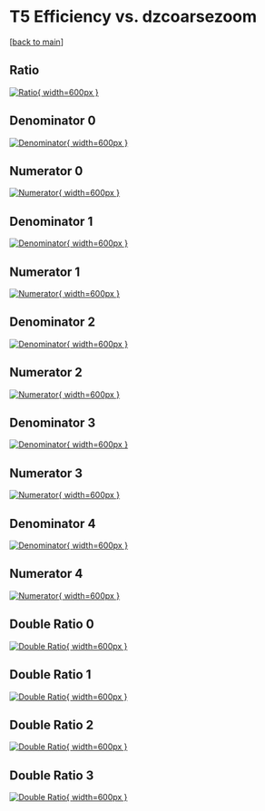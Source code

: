 # T5 Efficiency vs. dzcoarsezoom

[[back to main](./)]



## Ratio

[![Ratio](../mtv/var/T5_xtr_321_-1_eff_dzcoarsezoom.png){ width=600px }](../mtv/var/T5_xtr_321_-1_eff_dzcoarsezoom.pdf)

## Denominator 0

[![Denominator](../mtv/den/T5_xtr_321_-1_eff_dzcoarsezoom_den0.png){ width=600px }](../mtv/den/T5_xtr_321_-1_eff_dzcoarsezoom_den0.pdf)

## Numerator 0

[![Numerator](../mtv/num/T5_xtr_321_-1_eff_dzcoarsezoom_num0.png){ width=600px }](../mtv/num/T5_xtr_321_-1_eff_dzcoarsezoom_num0.pdf)

## Denominator 1

[![Denominator](../mtv/den/T5_xtr_321_-1_eff_dzcoarsezoom_den1.png){ width=600px }](../mtv/den/T5_xtr_321_-1_eff_dzcoarsezoom_den1.pdf)

## Numerator 1

[![Numerator](../mtv/num/T5_xtr_321_-1_eff_dzcoarsezoom_num1.png){ width=600px }](../mtv/num/T5_xtr_321_-1_eff_dzcoarsezoom_num1.pdf)

## Denominator 2

[![Denominator](../mtv/den/T5_xtr_321_-1_eff_dzcoarsezoom_den2.png){ width=600px }](../mtv/den/T5_xtr_321_-1_eff_dzcoarsezoom_den2.pdf)

## Numerator 2

[![Numerator](../mtv/num/T5_xtr_321_-1_eff_dzcoarsezoom_num2.png){ width=600px }](../mtv/num/T5_xtr_321_-1_eff_dzcoarsezoom_num2.pdf)

## Denominator 3

[![Denominator](../mtv/den/T5_xtr_321_-1_eff_dzcoarsezoom_den3.png){ width=600px }](../mtv/den/T5_xtr_321_-1_eff_dzcoarsezoom_den3.pdf)

## Numerator 3

[![Numerator](../mtv/num/T5_xtr_321_-1_eff_dzcoarsezoom_num3.png){ width=600px }](../mtv/num/T5_xtr_321_-1_eff_dzcoarsezoom_num3.pdf)

## Denominator 4

[![Denominator](../mtv/den/T5_xtr_321_-1_eff_dzcoarsezoom_den4.png){ width=600px }](../mtv/den/T5_xtr_321_-1_eff_dzcoarsezoom_den4.pdf)

## Numerator 4

[![Numerator](../mtv/num/T5_xtr_321_-1_eff_dzcoarsezoom_num4.png){ width=600px }](../mtv/num/T5_xtr_321_-1_eff_dzcoarsezoom_num4.pdf)

## Double Ratio 0

[![Double Ratio](../mtv/ratio/T5_xtr_321_-1_eff_dzcoarsezoom_ratio0.png){ width=600px }](../mtv/ratio/T5_xtr_321_-1_eff_dzcoarsezoom_ratio0.pdf)

## Double Ratio 1

[![Double Ratio](../mtv/ratio/T5_xtr_321_-1_eff_dzcoarsezoom_ratio1.png){ width=600px }](../mtv/ratio/T5_xtr_321_-1_eff_dzcoarsezoom_ratio1.pdf)

## Double Ratio 2

[![Double Ratio](../mtv/ratio/T5_xtr_321_-1_eff_dzcoarsezoom_ratio2.png){ width=600px }](../mtv/ratio/T5_xtr_321_-1_eff_dzcoarsezoom_ratio2.pdf)

## Double Ratio 3

[![Double Ratio](../mtv/ratio/T5_xtr_321_-1_eff_dzcoarsezoom_ratio3.png){ width=600px }](../mtv/ratio/T5_xtr_321_-1_eff_dzcoarsezoom_ratio3.pdf)

